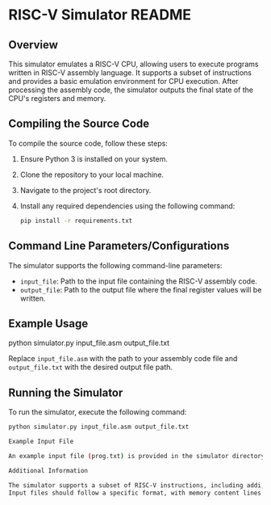 # RISC-V Simulator README

## Overview

This simulator emulates a RISC-V CPU, allowing users to execute programs written in RISC-V assembly language. It supports a subset of instructions and provides a basic emulation environment for CPU execution. After processing the assembly code, the simulator outputs the final state of the CPU's registers and memory.

## Compiling the Source Code

To compile the source code, follow these steps:

1. Ensure Python 3 is installed on your system.
2. Clone the repository to your local machine.
3. Navigate to the project's root directory.
4. Install any required dependencies using the following command:

   ```bash
   pip install -r requirements.txt
## Command Line Parameters/Configurations

The simulator supports the following command-line parameters:

- `input_file`: Path to the input file containing the RISC-V assembly code.
- `output_file`: Path to the output file where the final register values will be written.


## Example Usage

python simulator.py input_file.asm output_file.txt


Replace `input_file.asm` with the path to your assembly code file and `output_file.txt` with the desired output file path.

## Running the Simulator

To run the simulator, execute the following command:

```bash
python simulator.py input_file.asm output_file.txt

Example Input File

An example input file (prog.txt) is provided in the simulator directory. This file can be used to test the simulator. Ensure your assembly code follows the syntax and format specified by the simulator.

Additional Information

The simulator supports a subset of RISC-V instructions, including addi, fld, fmul, fadd, fsd, and bne.
Input files should follow a specific format, with memory content lines containing address-value pairs separated by a comma, and instruction lines following RISC-V assembly syntax.
